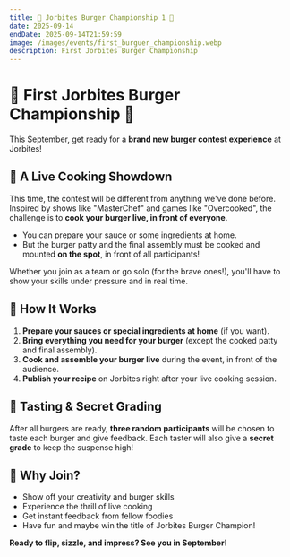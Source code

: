 ```yaml
---
title: 🍔 Jorbites Burger Championship 1 🍔
date: 2025-09-14
endDate: 2025-09-14T21:59:59
image: /images/events/first_burguer_championship.webp
description: First Jorbites Burger Championship
---
```


# 🍔 First Jorbites Burger Championship 🍔

This September, get ready for a **brand new burger contest experience** at Jorbites!

## 🍳 A Live Cooking Showdown

This time, the contest will be different from anything we've done before. Inspired by shows like "MasterChef" and games like "Overcooked", the challenge is to **cook your burger live, in front of everyone**.

- You can prepare your sauce or some ingredients at home.
- But the burger patty and the final assembly must be cooked and mounted **on the spot**, in front of all participants!

Whether you join as a team or go solo (for the brave ones!), you'll have to show your skills under pressure and in real time.

## 👀 How It Works

1. **Prepare your sauces or special ingredients at home** (if you want).
2. **Bring everything you need for your burger** (except the cooked patty and final assembly).
3. **Cook and assemble your burger live** during the event, in front of the audience.
4. **Publish your recipe** on Jorbites right after your live cooking session.

## 🏅 Tasting & Secret Grading

After all burgers are ready, **three random participants** will be chosen to taste each burger and give feedback. Each taster will also give a **secret grade** to keep the suspense high!

## 🎉 Why Join?

- Show off your creativity and burger skills
- Experience the thrill of live cooking
- Get instant feedback from fellow foodies
- Have fun and maybe win the title of Jorbites Burger Champion!

**Ready to flip, sizzle, and impress? See you in September!**
